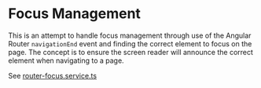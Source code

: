 # Focus Management

This is an attempt to handle focus management through use of the Angular Router `navigationEnd` event and finding
the correct element to focus on the page. The concept is to ensure the screen reader will announce the correct
element when navigating to a page.

See [router-focus.service.ts](./src/services/router-focus.service.ts)